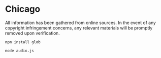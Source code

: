 # Chicago

All information has been gathered from online sources. In the event of any copyright infringement concerns, any relevant materials will be promptly removed upon verification.

```
npm install glob

node audio.js
```